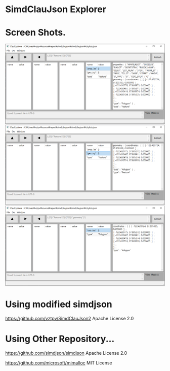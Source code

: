 # SimdClauJson Explorer

# Screen Shots.
![alt text](aa1.png)
![alt text](aa2.png) 
![alt text](aa3.png) 

# Using modified simdjson 
https://github.com/vztpv/SimdClauJson2 Apache License 2.0

# Using Other Repository...
https://github.com/simdjson/simdjson Apache License 2.0

https://github.com/microsoft/mimalloc MIT License

